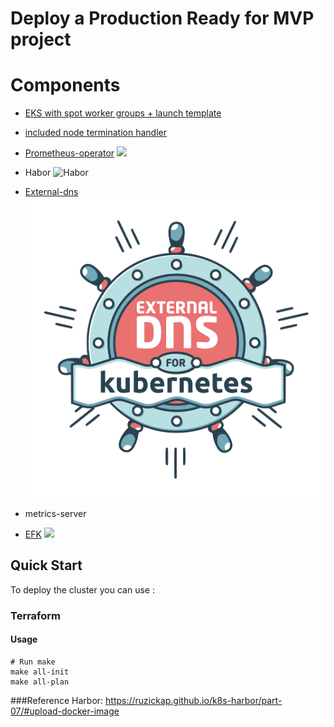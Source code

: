 # Deploy a Production Ready for MVP project

# Components
- [EKS with spot worker groups + launch template](https://registry.terraform.io/modules/terraform-aws-modules/eks/aws/12.2.0)

- [included node termination handler](https://github.com/terraform-aws-modules/terraform-aws-eks/blob/master/docs/spot-instances.md)
- [Prometheus-operator](https://github.com/helm/charts/tree/master/stable/prometheus-operator)
![](https://landscape.cncf.io/logos/prometheus.svg)
- Habor
![Habor](https://raw.githubusercontent.com/goharbor/harbor/5d31dd5b57d83f300907744aabf13ca60aac19b3/docs/img/harbor-arch.png)
- [External-dns](https://hub.helm.sh/charts/bitnami/external-dns)
![](https://github.com/kubernetes-sigs/external-dns/blob/master/img/external-dns.png?raw=true)
- metrics-server
- [EFK](https://banzaicloud.com/docs/one-eye/logging-operator/quickstarts/es-nginx/)
![](https://landscape.cncf.io/logos/fluentd.svg)


## Quick Start

To deploy the cluster you can use :

### Terraform

#### Usage

```ShellSession
# Run make
make all-init
make all-plan
```

###Reference
Harbor: https://ruzickap.github.io/k8s-harbor/part-07/#upload-docker-image
